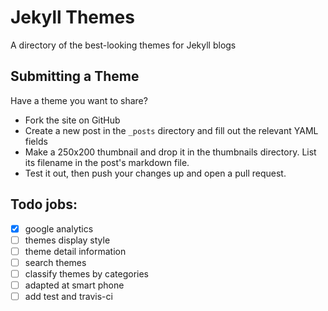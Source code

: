 # Jekyll Themes

A directory of the best-looking themes for Jekyll blogs

## Submitting a Theme

Have a theme you want to share?

* Fork the site on GitHub
* Create a new post in the `_posts` directory and fill out the relevant YAML fields
* Make a 250x200 thumbnail and drop it in the thumbnails directory. List its filename in the post's markdown file.
* Test it out, then push your changes up and open a pull request.

## Todo jobs:

- [x] google analytics
- [ ] themes display style
- [ ] theme detail information
- [ ] search themes
- [ ] classify themes by categories
- [ ] adapted at smart phone
- [ ] add test and travis-ci
